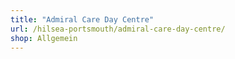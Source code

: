 ```yaml
---
title: "Admiral Care Day Centre"
url: /hilsea-portsmouth/admiral-care-day-centre/
shop: Allgemein
---
```

